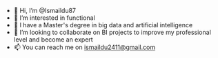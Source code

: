 - 👋 Hi, I’m @Ismaildu87
- 👀 I’m interested in functional
- 🌱 I have a Master's degree in big data and artificial intelligence
- 💞️ I’m looking to collaborate on BI projects to improve my professional level and become an expert
- 📫 You can reach me on ismaildu2411@gmail.com

<!---
Ismaildu87/Ismaildu87 is a ✨ special ✨ repository because its `README.md` (this file) appears on your GitHub profile.
You can click the Preview link to take a look at your changes.
--->
